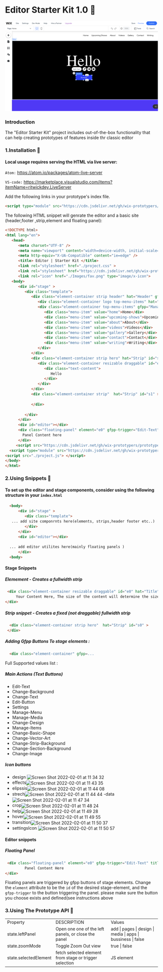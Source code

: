 # **Editor Starter Kit 1.0 🚀**

![screnshot](https://github.com/wix-prototypers/editor_starter-kit/blob/master/screenshot.png)

### **Introduction**

The "Editor Starter Kit" project includes out-of-the-box functionality that can help creating prototypes of
features inside thr classic editor

### **1.Installation 🔗**

#### Local usage requires serving the HTML via live server:

`Atom:`
https://atom.io/packages/atom-live-server

`VS-code:`
https://marketplace.visualstudio.com/items?itemName=ritwickdey.LiveServer

Add the following links in your prototype's index file.

```HTML
<script type="module" src="https://cdn.jsdelivr.net/gh/wix-prototypers/editor_starter-kit@1.1.7-beta/src/App.js" />

```

The following HTML snippet will genrate the editor and a basic site (header,footer ,strip,element and floating panel):

```HTML
<!DOCTYPE html>
<html lang="en">
   <head>
      <meta charset="UTF-8" />
      <meta name="viewport" content="width=device-width, initial-scale=1.0" />
      <meta http-equiv="X-UA-Compatible" content="ie=edge" />
      <title> Editor | Starter Kit </title>
      <link rel="stylesheet" href="./project.css" >
      <link rel="stylesheet" href="https://cdn.jsdelivr.net/gh/wix-prototypers/prototypers_prototype-panel@2/dist/prototypePanel.css">
      <link rel="icon" href="./Images/fav.png" type="image/x-icon">
   <body>
      <div id="stage" >
         <div class="template">
            <div class="element-container strip header" hat="Header" gfpp="Manage-Items animation">
               <div class="element-container logo top-menu-items" hat="Text"><span>Hello</span></div>
               <div class="element-container top-menu-items" gfpp="Manage-Menu Navigate layout design animation help" hat="Horizontal Menu">
                  <div class="menu-item" value="home">Home</div>
                  <div class="menu-item" value="upcoming-shows">Upcoming Shows</div>
                  <div class="menu-item" value="about">About</div>
                  <div class="menu-item" value="videos">Videos</div>
                  <div class="menu-item" value="gallery">Gallery</div>
                  <div class="menu-item" value="contact">Contact</div>
                  <div class="menu-item" value="writing">Writing</div>
               </div>
            </div>
            <div class="element-container strip hero" hat="Strip" id="s0" >
               <div class="element-container resizable draggable" id="e0" hat="Title" gfpp="Edit-Text animation design help">
                  <div class="text-content">
                     Hello
                  </div>
               </div>
            </div>
            <div class="element-container strip"  hat="Strip" id="s1" >

            </div>

         </div>
      </div>
      <div id="editor"></div>
      <div class="floating-panel" element="e0" gfpp-trigger="Edit-Text" title="Hello Panel" >
        Panel Content here
      </div>
     <script src="https://cdn.jsdelivr.net/gh/wix-prototypers/prototypers_prototype-panel@2/dist/prototypePanel.js"></script>
  <script type="module" src="https://cdn.jsdelivr.net/gh/wix-prototypers/editor_starter-kit@1.1.7-beta/src/App.js"> </script>
<script src="./project.js"> </script>
</body>
</html>

```

### **2.Using Snippets 🔗**

#### To set up the editor and stage components, consider using the following structure in your `index.html`

```HTML
  <body>
      <div id="stage" >
         <div class="template">
   ... add site componrnts here(elements, strips,header footer etc..)
         </div>
      </div>
      <div id="editor"></div>

  ... add editor utilites here(mainly floating panels )
      </div>
  <body>
```

#### Stage Snippets

##### Elemement - Creates a fullwidth strip

```HTML
 <div class="element-container resizable draggable" id="e0" hat="Title" gfpp="Edit-Text animation design help" style="top:50px; left:30px;">
     Your Content Here, The size of the content will determine the size of the container
</div>
```

##### Strip snippet - Creates a fixed (not draggable) fullwidth strip

```HTML
  <div class="element-container strip hero"  hat="Strip" id="s0" >
 </div>
```

##### Adding Gfpp Buttons To stage elements :

```HTML
  <div class="element-container" gfpp=...
```

Full Supported values list :

##### Main Actions (Text Buttons)

- Edit-Text
- Change-Background
- Change-Text
- Edit-Button
- Settings
- Manage-Menu
- Manage-Media
- Change-Design
- Manage-Items
- Change-Basic-Shape
- Change-Vector-Art
- Change-Strip-Background
- Change-Section-Background
- Change-Image

##### Icon buttons

- design  <img width="40" height="40" align="center" alt="Screen Shot 2022-02-01 at 11 34 32" src="https://user-images.githubusercontent.com/61973635/151944350-dfa9041b-1713-43c4-b1ce-daa12d113658.png" style="top:50px;">
- effects<img width="40" height="40" align="center" alt="Screen Shot 2022-02-01 at 11 43 35" src="https://user-images.githubusercontent.com/61973635/151945687-08d8ff45-28db-4b58-97ae-a27ae77a45b1.png">
- elipssis<img width="40" height="40" align="center" alt="Screen Shot 2022-02-01 at 11 44 08" src="https://user-images.githubusercontent.com/61973635/151945757-aed9a233-6262-437f-976b-3e2ecacc354a.png">
- strech<img width="40" height="40" align="center" alt="Screen Shot 2022-02-01 at 11 44 44" src="https://user-images.githubusercontent.com/61973635/151945862-5f37d349-1c59-4db3-83ae-58df9f326e9e.png">
-data<img width="40" height="40" align="center" alt="Screen Shot 2022-02-01 at 11 47 34" src="https://user-images.githubusercontent.com/61973635/151946324-9dea81c9-b210-428e-a5e3-f3a7bf88bcfd.png">
- crop<img  width="40" height="40" align="center"  alt="Screen Shot 2022-02-01 at 11 48 24" src="https://user-images.githubusercontent.com/61973635/151946468-65db25a7-44ab-447e-9306-cc98c28dff6b.png">
- help<img  width="40" height="40" align="center"  alt="Screen Shot 2022-02-01 at 11 49 28" src="https://user-images.githubusercontent.com/61973635/151946649-41c37393-e3ad-46ca-9e31-4695de9e5c89.png">
- hover<img  width="40" height="40" align="center"  alt="Screen Shot 2022-02-01 at 11 49 55" src="https://user-images.githubusercontent.com/61973635/151946720-d7ba7bac-4593-40d9-81a3-cfd69d27b60f.png">
- transition<img  width="40" height="40" align="center"  alt="Screen Shot 2022-02-01 at 11 50 37" src="https://user-images.githubusercontent.com/61973635/151946832-1aabd683-419f-44cf-9bc4-f3983b9073b4.png">
- settingsIcon <img  width="40" height="40" align="center"  alt="Screen Shot 2022-02-01 at 11 50 57" src="https://user-images.githubusercontent.com/61973635/151946883-db21cac4-8437-4801-bc28-d7287076aa28.png">



#### Editor snippets

##### Floating Panel

```HTML
 <div class="floating-panel" element="e0" gfpp-trigger="Edit-Text" title="Hello Panel" >
         Panel Content Here
</div>
```

Floating panels are triggered by gfpp buttons of stage elements.
Change the `element` attribute to be the `id` of the desired stage-element, and the `gfpp-trigger` to the button triggering the panel.
please make sure the button you choose exists and defined(see instructions above

### **3.Using The Prototype API 🔗**

<table>
  <tr>
   <td>
    Property
   </td>

   <td>
    DESCRIPTION
   </td>
   <td>
    Values
   </td>
  </tr>
  <tr>
   <td>
      state.leftPanel
   </td>

   <td>Open one one of the left panels, or close the panel
   </td>
   <td>
  add | pages | design | media | apps | bussiness | false
   </td>
  </tr>
  <tr>
     <td>state.zoomMode

   </td>
   <td>Toggle Zoom Out view
   </td>
   <td>
     true | false 
   </td>
  </tr>

  <tr>
     <td>state.selectedElement

   </td>
   <td> fetch selected element from stage or trigger selection
   </td>
   <td>
  JS element
   </td>
  </tr>
  
</table>
